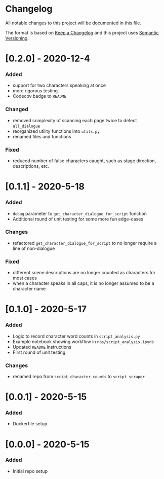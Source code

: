 # Changelog
All notable changes to this project will be documented in this file.

The format is based on [Keep a Changelog](http://keepachangelog.com/en/1.0.0/) and this project uses [Semantic Versioning](http://semver.org/).

# [0.2.0] - 2020-12-4
### Added
 - support for two characters speaking at once
 - more rigorous testing
 - Codecov badge to `README`
### Changed
 - removed complexity of scanning each page twice to detect `all_dialogue`
 - reorganized utility functions into `utils.py`
 - renamed files and functions
### Fixed
 - reduced number of false characters caught, such as stage direction, descriptions, etc.

# [0.1.1] - 2020-5-18
### Added
 - `debug` parameter to `get_character_dialogue_for_script` function
 - Additional round of unit testing for some more fun edge-cases
### Changes
 - refactored `get_character_dialogue_for_script` to no longer require a line of non-dialogue
### Fixed
 - different scene descriptions are no longer counted as characters for most cases
 - when a character speaks in all caps, it is no longer assumed to be a character name

# [0.1.0] - 2020-5-17
### Added
 - Logic to record character word counts in `script_analysis.py`
 - Example notebook showing workflow in `nbs/script_analysis.ipynb`
 - Updated `README` instructions
 - First round of unit testing
### Changes
 - renamed repo from `script_character_counts` to `script_scraper`

# [0.0.1] - 2020-5-15
### Added
 - Dockerfile setup

# [0.0.0] - 2020-5-15
### Added
 - Initial repo setup

